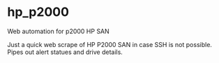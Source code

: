 # hp_p2000
Web automation for p2000 HP SAN

Just a quick web scrape of HP P2000 SAN in case SSH is not possible.
Pipes out alert statues and drive details.
